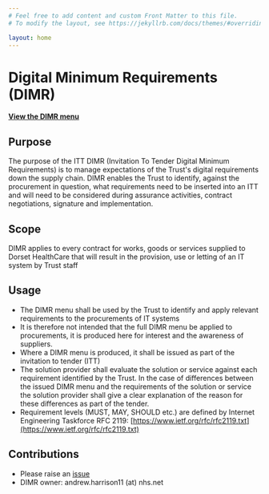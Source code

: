 ```yaml
---
# Feel free to add content and custom Front Matter to this file.
# To modify the layout, see https://jekyllrb.com/docs/themes/#overriding-theme-defaults

layout: home
---
```


# Digital Minimum Requirements (DIMR)

**[View the DIMR menu](digital-minimum-requirements.md)**

## Purpose
The purpose of the ITT DIMR (Invitation To Tender Digital Minimum Requirements) is to manage expectations of the Trust's digital requirements down the supply chain. DIMR enables the Trust to identify, against the procurement in question, what requirements need to be inserted into an ITT and will need to be considered during assurance activities, contract negotiations, signature and implementation.

## Scope
DIMR applies to every contract for works, goods or services supplied to Dorset HealthCare that will result in the provision, use or letting of an IT system by Trust staff

## Usage
* The DIMR menu shall be used by the Trust to identify and apply relevant requirements to the procurements of IT systems
* It is therefore not intended that the full DIMR menu be applied to procurements, it is produced here for interest and the awareness of suppliers.
* Where a DIMR menu is produced, it shall be issued as part of the invitation to tender (ITT)
* The solution provider shall evaluate the solution or service against each requirement identified by the Trust. In the case of differences between the issued DIMR menu and the requirements of the solution or service the solution provider shall give a clear explanation of the reason for these differences as part of the tender.
* Requirement levels (MUST, MAY, SHOULD etc.) are defined by Internet Engineering Taskforce RFC 2119: [https://www.ietf.org/rfc/rfc2119.txt](https://www.ietf.org/rfc/rfc2119.txt)

## Contributions
* Please raise an [issue](https://github.com/digitaldhc/digital-minimum-requirements/issues)
* DIMR owner: andrew.harrison11 (at) nhs.net